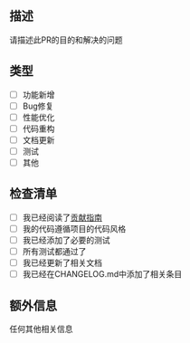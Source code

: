 ## 描述

请描述此PR的目的和解决的问题

## 类型

- [ ] 功能新增
- [ ] Bug修复
- [ ] 性能优化
- [ ] 代码重构
- [ ] 文档更新
- [ ] 测试
- [ ] 其他

## 检查清单

- [ ] 我已经阅读了[贡献指南](../CONTRIBUTING.md)
- [ ] 我的代码遵循项目的代码风格
- [ ] 我已经添加了必要的测试
- [ ] 所有测试都通过了
- [ ] 我已经更新了相关文档
- [ ] 我已经在CHANGELOG.md中添加了相关条目

## 额外信息

任何其他相关信息